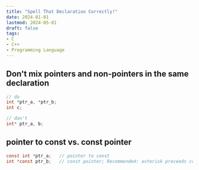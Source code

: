 ```yaml
---
title: "Spell That Declaration Correctly!"
date: 2024-01-01
lastmod: 2024-05-01
draft: false
tags:
- C
- C++
- Programming Language
---
```


## Don't mix pointers and non-pointers in the same declaration

```c
// do
int *ptr_a, *ptr_b;
int c;

// don't
int* ptr_a, b;
```


## pointer to const vs. const pointer

```c
const int *ptr_a;	// pointer to const
int *const ptr_b;	// const pointer; Recommended: asterisk preceeds const immediately
```

